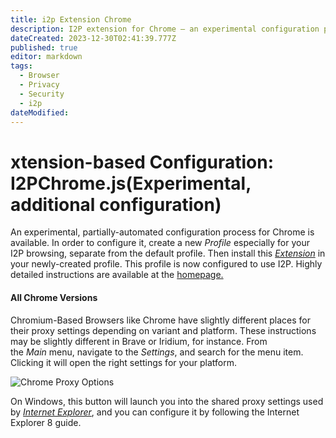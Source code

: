 ```yaml
---
title: i2p Extension Chrome
description: I2P extension for Chrome – an experimental configuration process that allows users to access the Invisible Internet Project (I2P) network through Google Chrome. This note may include instructions on creating a new profile, installing the extension, and configuring it for secure and private browsing using the I2P network.
dateCreated: 2023-12-30T02:41:39.777Z
published: true
editor: markdown
tags:
  - Browser
  - Privacy
  - Security
  - i2p
dateModified: 
---
```

# xtension-based Configuration: I2PChrome.js(Experimental, additional configuration)

An experimental, partially-automated configuration process for Chrome is available. In order to configure it, create a new _Profile_ especially for your I2P browsing, separate from the default profile. Then install this [_Extension_](https://chrome.google.com/webstore/detail/i2pchromejs/ikdjcmomgldfciocnpekfndklkfgglpe) in your newly-created profile. This profile is now configured to use I2P. Highly detailed instructions are available at the [homepage.](https://eyedeekay.github.io/I2P-Configuration-For-Chromium)

#### All Chrome Versions

Chromium-Based Browsers like Chrome have slightly different places for their proxy settings depending on variant and platform. These instructions may be slightly different in Brave or Iridium, for instance. From the _Main_ menu, navigate to the _Settings_, and search for the menu item. Clicking it will open the right settings for your platform.

![Chrome Proxy Options](https://geti2p.net/_static/images/chrome.proxy.png "Chrome Proxy Options")

On Windows, this button will launch you into the shared proxy settings used by [_Internet Explorer_](https://geti2p.net/en/download/2.0.0/clearnet/https/download.i2p2.no/i2pinstall_2.0.0_windows.exe/download#ie8), and you can configure it by following the Internet Explorer 8 guide.